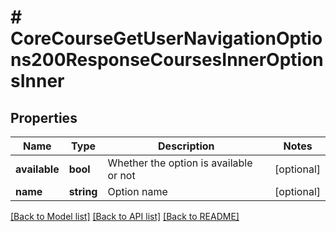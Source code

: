# # CoreCourseGetUserNavigationOptions200ResponseCoursesInnerOptionsInner

## Properties

Name | Type | Description | Notes
------------ | ------------- | ------------- | -------------
**available** | **bool** | Whether the option is available or not | [optional]
**name** | **string** | Option name | [optional]

[[Back to Model list]](../../README.md#models) [[Back to API list]](../../README.md#endpoints) [[Back to README]](../../README.md)
